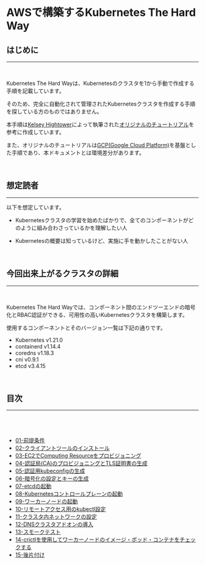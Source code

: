 # AWSで構築するKubernetes The Hard Way

## **はじめに**
---

<br>

Kubernetes The Hard Wayは、Kubernetesのクラスタを1から手動で作成する手順を記載しています。

そのため、完全に自動化されて管理されたKubernetesクラスタを作成する手順を探している方のものではありません。

本手順は[Kelsey Hightower](https://github.com/kelseyhightower)によって執筆された[オリジナルのチュートリアル](https://github.com/kelseyhightower/kubernetes-the-hard-way)を参考に作成しています。

また、オリジナルのチュートリアルは[GCP(Google Cloud Platform)](https://cloud.google.com/docs/overview?hl=ja)を基盤とした手順であり、本ドキュメントとは環境差分があります。

<br>

## **想定読者**
---
以下を想定しています。
- Kubernetesクラスタの学習を始めたばかりで、全てのコンポーネントがどのように組み合わさっているかを理解したい人

- Kubernetesの概要は知っているけど、実施に手を動かしたことがない人

<br>

## **今回出来上がるクラスタの詳細**
---

<br>

Kubernetes The Hard Wayでは、コンポーネント間のエンドツーエンドの暗号化とRBAC認証ができる、可用性の高いKubernetesクラスタを構築します。

使用するコンポーネントとそのバージョン一覧は下記の通りです。

- Kubernetes v1.21.0
- containerd v1.14.4
- coredns v1.18.3
- cni v0.9.1
- etcd v3.4.15

<br>

## **目次**
---

<nav>　
    <ul>　　
        <li><a href=https://github.com/takei-ryuichi/Kubernetes-The-Hard-Way-AWS-/blob/main/docs/01-prerequisites.md target=”_blank”>01-前提条件</a>
        <li><a href=https://github.com/takei-ryuichi/Kubernetes-The-Hard-Way-AWS-/blob/main/docs/02-client-tools.md target=”_blank”>02-クライアントツールのインストール</a>
        <li><a href=https://github.com/takei-ryuichi/Kubernetes-The-Hard-Way-AWS-/blob/main/docs/03-compute-resource.md target=”_blank”>03-EC2でComputing Resourceをプロビジョニング</a>
        <li><a href=https://github.com/takei-ryuichi/Kubernetes-The-Hard-Way-AWS-/blob/main/docs/04-certificate-authority.md target=”_blank”>04-認証局(CA)のプロビジョニングとTLS証明書の生成</a>
        <li><a href=https://github.com/takei-ryuichi/Kubernetes-The-Hard-Way-AWS-/blob/main/docs/05-kubernetes-configuration-files.md target=”_blank”>05-認証用kubeconfigの生成</a>
        <li><a href=https://github.com/takei-ryuichi/Kubernetes-The-Hard-Way-AWS-/blob/main/docs/06-data-encryption-keys.md target=”_blank”>06-暗号化の設定とキーの生成</a>
        <li><a href=https://github.com/takei-ryuichi/Kubernetes-The-Hard-Way-AWS-/blob/main/docs/07-bootstrapping-etcd.md target=”_blank”>07-etcdの起動</a>
        <li><a href=https://github.com/takei-ryuichi/Kubernetes-The-Hard-Way-AWS-/blob/main/docs/08-bootstrapping-kubernetes-controllers.md target=”_blank”>08-Kubernetesコントロールプレーンの起動</a>
        <li><a href=https://github.com/takei-ryuichi/Kubernetes-The-Hard-Way-AWS-/blob/main/docs/09-bootstrapping-kubernetes-workers.md target=”_blank”>09-ワーカーノードの起動</a>
        <li><a href=https://github.com/takei-ryuichi/Kubernetes-The-Hard-Way-AWS-/blob/main/docs/10-configuring-kubect.md target=”_blank”>10-リモートアクセス用のkubectl設定</a>
        <li><a href=https://github.com/takei-ryuichi/Kubernetes-The-Hard-Way-AWS-/blob/main/docs/11-pod-network-routes.md target=”_blank”>11-クラスタ内ネットワークの設定</a>
        <li><a href=https://github.com/takei-ryuichi/Kubernetes-The-Hard-Way-AWS-/blob/main/docs/12-dns-addon.md target=”_blank”>12-DNSクラスタアドオンの導入</a>
        <li><a href=https://github.com/takei-ryuichi/Kubernetes-The-Hard-Way-AWS-/blob/main/docs/13-smoke-test.md target=”_blank”>13-スモークテスト</a>
        <li><a href=https://github.com/takei-ryuichi/Kubernetes-The-Hard-Way-AWS-/blob/main/docs/14-crictl-test.md target=”_blank”>14-crictlを使用してワーカーノードのイメージ・ポッド・コンテナをチェックする</a>
        <li><a href=https://github.com/takei-ryuichi/Kubernetes-The-Hard-Way-AWS-/blob/main/docs/15-cleanup.md target=”_blank”>15-後片付け</a>
    </ul>
</nav>
